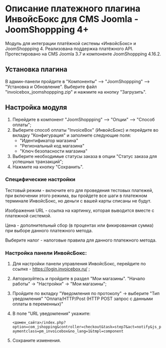 # Описание платежного плагина ИнвойсБокс для CMS Joomla - JoomShoppping 4+

Модуль для интеграции платёжной системы «ИнвойсБокс» и JoomShoppping 4. Реализована поддержка платёжного API. Протестировано на CMS Joomla 3.7 и компоненте JoomShoppping 4.16.2.

## Установка плагина

В админ-панели пройдите в "Компоненты" —> "JoomShoppping" —> "Установка и Обновление". Выберите файл "invoicebox_joomshoppping.zip" и нажмите на кнопку "Загрузить".

## Настройка модуля
1. Перейдите в компонент "JoomShoppping" —> "Опции" —> "Способ оплаты";
2. Выберите способ оплаты "InvoiceBox" (ИнвойсБокс) и перейдите во вкладку "Конфигурация" и заполните следующие поля:
    - "Идентификатор магазина"
    - "Региональный код магазина"
    - "Ключ безопасности магазина"
3. Выберите необходимые статусы заказа в опции "Статус заказа для успешных транзакций";
4. Нажмите на кнопку "Сохранить".

### Специфические настройки 

Тестовый режим - включите его для проведения тестовых платежей, при включении этого режима, вы пройдете все шаги в платежном терминале ИнвойсБокс, но деньги с вашей карты списаны не будут.

Изображения URL - ссылка на картинку, которая выводится вместе с платежной системой. 

Цена - дополнительный сбор (в процентах или фикированная сумма) при выборе данного платежного метода.   

Выберите налог - налоговые правила для данного платежного метода.

### Настройка панели ИнвойсБокс:

1. Для настройки панели управления ИнвойсБокс, перейдите по ссылке - https://login.invoicebox.ru/ ;
2. Авторизуйтесь и пройдите в раздел "Мои магазины". "Начало работы" -> "Настройки" -> "Мои магазины";
3. Пройдите по вкладку "Уведомления по протоколу" -> выберите "Тип уведомления" "Оплата/HTTP/Post (HTTP POST запрос с данными оплаты в переменных)"
4. В поле "URL уведомления" укажите:

    `<домен_сайта>/index.php?option=com_jshopping&controller=checkout&task=step7&act=notify&js_paymentclass=pm_invoicebox&no_lang=1&tmpl=component`

5. Сохраните изменения.